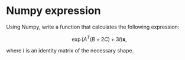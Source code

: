 # Numpy expression

Using Numpy, write a function that calculates the 
following expression:

$$\exp(A^T(B + 2C) + 3I) \mathbf x,$$

where $I$ is an identity matrix of the necessary shape.

<!-- $$A = \begin{bmatrix}
1 & 2 & 3 & 4 \\
2 & 3 & 4 & 1 \\
3 & 4 & 1 & 2 \\

\end{bmatrix}$$

$$
B = 
\begin{bmatrix}

\end{bmatrix}
$$ -->